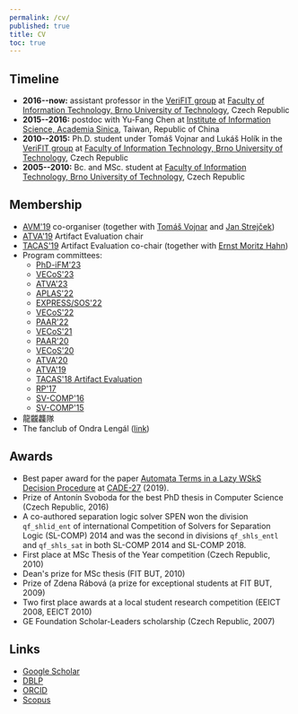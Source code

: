 ```yaml
---
permalink: /cv/
published: true
title: CV
toc: true
---
```

## Timeline

* **2016--now:** assistant professor in the [VeriFIT group](http://www.fit.vutbr.cz/research/groups/verifit/) at [Faculty of Information Technology, Brno University of Technology](https://www.fit.vutbr.cz), Czech Republic
* **2015--2016:** postdoc with Yu-Fang Chen at [Institute of Information Science, Academia Sinica](https://www.iis.sinica.edu.tw), Taiwan, Republic of China
* **2010--2015:** Ph.D. student under Tomáš Vojnar and Lukáš Holík in the [VeriFIT group](http://www.fit.vutbr.cz/research/groups/verifit/) at [Faculty of Information Technology, Brno University of Technology](https://www.fit.vutbr.cz), Czech Republic
* **2005--2010:** Bc. and MSc. student at [Faculty of Information Technology, Brno University of Technology](https://www.fit.vutbr.cz), Czech Republic

## Membership

* [AVM'19](https://avm19.fit.vutbr.cz) co-organiser (together with [Tomáš Vojnar](https://www.fit.vutbr.cz/~vojnar) and [Jan Strejček](https://www.fi.muni.cz/~xstrejc/))
* [ATVA'19](http://atva2019.iis.sinica.edu.tw/) Artifact Evaluation chair
* [TACAS'19](https://conf.researchr.org/track/etaps-2019/tacas-2019-papers) Artifact Evaluation co-chair (together with [Ernst Moritz Hahn](http://iscasmc.ios.ac.cn/?page_id=71))
* Program committees:
  * [PhD-iFM'23](https://liacs.leidenuniv.nl/~bonsanguemm/ifm23/phd.html)
  * [VECoS'23](http://vecos-world.org/2023/)
  * [ATVA'23](https://atva-conference.org/2023/)
  * [APLAS'22](https://2022.splashcon.org/home/aplas-2022)
  * [EXPRESS/SOS'22](https://express-sos2022.github.io/)
  * [VECoS'22](http://vecos-world.org/2022/)
  * [PAAR'22](https://paar2022.github.io/)
  * [VECoS'21](http://vecos-world.org/2021/)
  * [PAAR'20](http://paar2020.gforge.inria.fr)
  * [VECoS'20](http://vecos-world.org/2020/)
  * [ATVA'20](http://fit.uet.vnu.edu.vn/atva2020/)
  * [ATVA'19](http://atva2019.iis.sinica.edu.tw/)
  * [TACAS'18 Artifact Evaluation](https://tacas.info/artifacts.php)
  * [RP'17](http://rp17.cs.rhul.ac.uk/)
  * [SV-COMP'16](https://sv-comp.sosy-lab.org/2016/index.php)
  * [SV-COMP'15](https://sv-comp.sosy-lab.org/2015/index.php)
* 龍龖龘隊
* The fanclub of Ondra Lengál ([link](https://www.facebook.com/groups/410164136336727"))

## Awards

* Best paper award for the paper [Automata Terms in a Lazy WSkS Decision Procedure](http://dx.doi.org/10.1007/978-3-030-29436-6_18) at [CADE-27](https://www.mat.ufrn.br/cade-27) (2019).
* Prize of Antonín Svoboda for the best PhD thesis in Computer Science (Czech Republic, 2016)
* A co-authored separation logic solver SPEN won the division `qf_shlid_ent` of international Competition of Solvers for Separation Logic (SL-COMP) 2014 and was the second in divisions `qf_shls_entl` and `qf_shls_sat` in both SL-COMP 2014 and SL-COMP 2018.
* First place at MSc Thesis of the Year competition (Czech Republic, 2010)
* Dean's prize for MSc thesis (FIT BUT, 2010)
* Prize of Zdena Rábová (a prize for exceptional students at FIT BUT, 2009)
* Two first place awards at a local student research competition (EEICT 2008, EEICT 2010)
* GE Foundation Scholar-Leaders scholarship (Czech Republic, 2007)

## Links

* [Google Scholar](https://scholar.google.com/citations?user=m3bsxv4AAAAJ)
* [DBLP](https://dblp.uni-trier.de/pers/hd/l/Leng=aacute=l:Ondrej)
* [ORCID](https://www.orcid.org/0000-0002-3038-5875)
* [Scopus](https://www.scopus.com/authid/detail.uri?authorId=24822331700)
